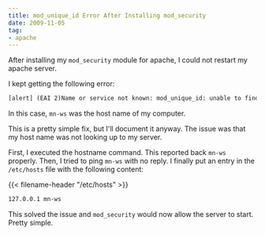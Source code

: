 ```yaml
---
title: mod_unique_id Error After Installing mod_security
date: 2009-11-05
tag:
- apache
---
```

After installing my `mod_security` module for apache, I could not restart my apache server.

<!--more-->

I kept getting the following error:

```txt
[alert] (EAI 2)Name or service not known: mod_unique_id: unable to find IPv4 address of "mn-ws"
```

In this case, `mn-ws` was the host name of my computer.

This is a pretty simple fix, but I'll document it anyway.  The issue was that my host name was not looking up to my server.

First, I executed the hostname command.  This reported back `mn-ws` properly.  Then, I tried to ping `mn-ws` with no reply.  I finally put an entry in the `/etc/hosts` file with the following content:

{{< filename-header "/etc/hosts" >}}
```txt    
127.0.0.1 mn-ws
```

This solved the issue and `mod_security` would now allow the server to start.  Pretty simple.

